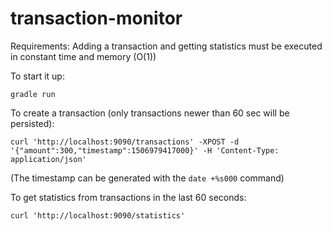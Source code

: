 # transaction-monitor

Requirements:
Adding a transaction and getting statistics must be executed in constant time and memory (O(1))

To start it up:
```
gradle run
```

To create a transaction (only transactions newer than 60 sec will be persisted):
```
curl 'http://localhost:9090/transactions' -XPOST -d '{"amount":300,"timestamp":1506979417000}' -H 'Content-Type: application/json'
```
(The timestamp can be generated with the `date +%s000` command)

To get statistics from transactions in the last 60 seconds:
```
curl 'http://localhost:9090/statistics'
```
